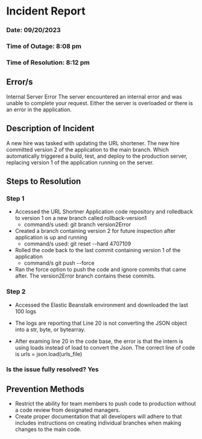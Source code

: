 # Incident Report
### Date: 09/20/2023
### Time of Outage: 8:08 pm
### Time of Resolution: 8:12 pm

## Error/s
Internal Server Error
The server encountered an internal error and was unable to complete your request. Either the server is overloaded or there is an error in the application.

## Description of Incident
A new hire was tasked with updating the URL shortener. The new hire committed version 2 of the application to the main branch. Which automatically triggered a build, test, and deploy to the production server, replacing version 1 of the application running on the server.

## Steps to Resolution

### Step 1
* Accessed the URL Shortner Application code repository and rolledback to version 1 on a new branch called rollback-version1
    - command/s used: git branch version2Error
* Created a branch containing version 2 for future inspection after application is up and running
    - command/s used: git reset --hard 4707109
* Rolled the code back to the last commit containing version 1 of the application 
  - command/s git push --force
* Ran the force option to push the code and ignore commits that came after. The version2Error branch contains these commits.

### Step 2
* Accessed the Elastic Beanstalk environment and downloaded the last 100 logs

* The logs are reporting that Line 20 is not converting the JSON object into a str, byte, or bytearray.
* After examing line 20 in the code base, the error is that the intern is using loads instead of load to convert the Json. The correct line of code is urls = json.load(urls_file)

### Is the issue fully resolved? Yes

## Prevention Methods
* Restrict the ability for team members to push code to production without a code review from designated managers. 
* Create proper documentation that all developers will adhere to that includes instructions on creating individual branches when making changes to the main code.

